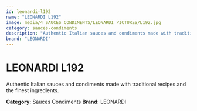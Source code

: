 ```yaml
---
id: leonardi-l192
name: "LEONARDI L192"
image: media/4 SAUCES CONDIMENTS/LEONARDI PICTURES/L192.jpg
category: sauces-condiments
description: "Authentic Italian sauces and condiments made with traditional recipes and the finest ingredients."
brand: "LEONARDI"
---
```


# LEONARDI L192

Authentic Italian sauces and condiments made with traditional recipes and the finest ingredients.

**Category:** Sauces Condiments
**Brand:** LEONARDI

